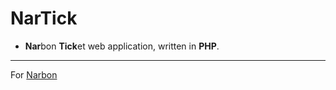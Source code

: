 # NarTick

- **Nar**bon **Tick**et web application, written in **PHP**.

---

For [Narbon](https://narbon.ir)
